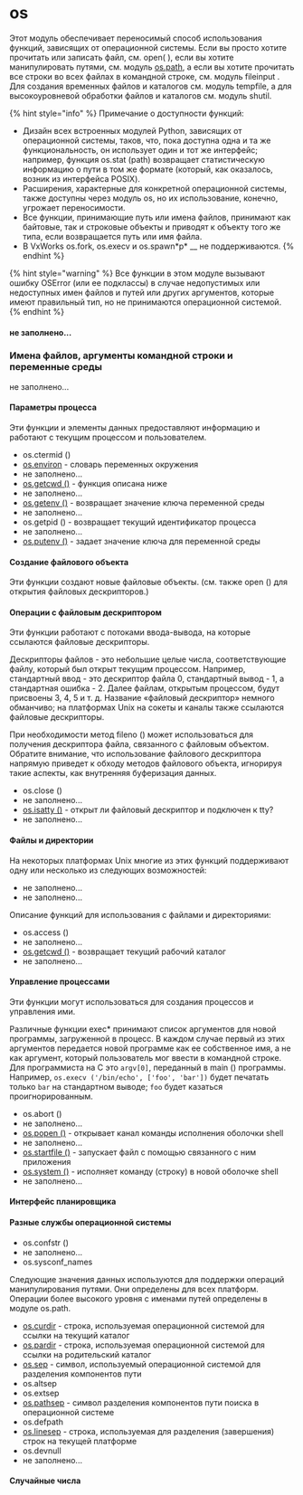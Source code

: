 # os

Этот модуль обеспечивает переносимый способ использования функций, зависящих от операционной системы. Если вы просто хотите прочитать или записать файл, см. open\( \), если вы хотите манипулировать путями, см. модуль [os.path](https://treasuremaster.gitbook.io/python-docs/dostup-k-failam-i-papkam/os.path), а если вы хотите прочитать все строки во всех файлах в командной строке, см. модуль fileinput . Для создания временных файлов и каталогов см. модуль tempfile, а для высокоуровневой обработки файлов и каталогов см. модуль shutil.

{% hint style="info" %}
Примечание о доступности функций:

* Дизайн всех встроенных модулей Python, зависящих от операционной системы, таков, что, пока доступна одна и та же функциональность, он использует один и тот же интерфейс; например, функция os.stat \(path\) возвращает статистическую информацию о пути в том же формате \(который, как оказалось, возник из интерфейса POSIX\).
* Расширения, характерные для конкретной операционной системы, также доступны через модуль os, но их использование, конечно, угрожает переносимости.
* Все функции, принимающие путь или имена файлов, принимают как байтовые, так и строковые объекты и приводят к объекту того же типа, если возвращается путь или имя файла.
* В VxWorks os.fork, os.execv и os.spawn\*p\* __ не поддерживаются.
{% endhint %}

{% hint style="warning" %}
Все функции в этом модуле вызывают ошибку OSError \(или ее подклассы\) в случае недопустимых или недоступных имен файлов и путей или других аргументов, которые имеют правильный тип, но не принимаются операционной системой.
{% endhint %}

#### не заполнено...

### Имена файлов, аргументы командной строки и переменные среды

не заполнено...

#### Параметры процесса

Эти функции и элементы данных предоставляют информацию и работают с текущим процессом и пользователем.

* os.ctermid \(\)
* [os.environ](https://treasuremaster.gitbook.io/python-docs/obshie-sluzhby-operacionnoi-sistemy/os/environ) - словарь переменных окружения
* не заполнено...
* [os.getcwd \(\)](https://treasuremaster.gitbook.io/python-docs/obshie-sluzhby-operacionnoi-sistemy/os/getcwd) - функция описана ниже
* не заполнено...
* [os.getenv \(\)](https://treasuremaster.gitbook.io/python-docs/obshie-sluzhby-operacionnoi-sistemy/os/os.getenv) - возвращает значение ключа переменной среды
* не заполнено...
* os.getpid \(\) - возвращает текущий идентификатор процесса
* не заполнено...
* [os.putenv \(\)](https://treasuremaster.gitbook.io/python-docs/obshie-sluzhby-operacionnoi-sistemy/os/os.putenv) - задает значение ключа для переменной среды

#### Создание файлового объекта

Эти функции создают новые файловые объекты. \(см. также open \(\) для открытия файловых дескрипторов.\)

#### Операции с файловым дескриптором

Эти функции работают с потоками ввода-вывода, на которые ссылаются файловые дескрипторы.

Дескрипторы файлов - это небольшие целые числа, соответствующие файлу, который был открыт текущим процессом. Например, стандартный ввод - это дескриптор файла 0, стандартный вывод - 1, а стандартная ошибка - 2. Далее файлам, открытым процессом, будут присвоены 3, 4, 5 и т. д. Название «файловый дескриптор» немного обманчиво; на платформах Unix на сокеты и каналы также ссылаются файловые дескрипторы.

При необходимости метод fileno \(\) может использоваться для получения дескриптора файла, связанного с файловым объектом. Обратите внимание, что использование файлового дескриптора напрямую приведет к обходу методов файлового объекта, игнорируя такие аспекты, как внутренняя буферизация данных.

* os.close \(\)
* не заполнено...
* [os.isatty \(\)](https://treasuremaster.gitbook.io/python-docs/obshie-sluzhby-operacionnoi-sistemy/os/os.isatty) - открыт ли файловый дескриптор и подключен к tty?
* не заполнено...

#### Файлы и директории

На некоторых платформах Unix многие из этих функций поддерживают одну или несколько из следующих возможностей:

* не заполнено...
* не заполнено...

Описание функций для использования с файлами и директориями:

* os.access \(\)
* не заполнено...
* [os.getcwd \(\)](https://treasuremaster.gitbook.io/python-docs/obshie-sluzhby-operacionnoi-sistemy/os/getcwd) - возвращает текущий рабочий каталог
* не заполнено...

#### Управление процессами

Эти функции могут использоваться для создания процессов и управления ими.

Различные функции exec\* принимают список аргументов для новой программы, загруженной в процесс. В каждом случае первый из этих аргументов передается новой программе как ее собственное имя, а не как аргумент, который пользователь мог ввести в командной строке. Для программиста на C это `argv[0]`, переданный в main \(\) программы. Например, `os.execv ('/bin/echo', ['foo', 'bar'])` будет печатать только `bar` на стандартном выводе; `foo` будет казаться проигнорированным.

* os.abort \(\)
* не заполнено...
* [os.popen \(\)](https://treasuremaster.gitbook.io/python-docs/obshie-sluzhby-operacionnoi-sistemy/os/os.popen) - открывает канал команды исполнения оболочки shell
* не заполнено...
* [os.startfile \(\)](https://treasuremaster.gitbook.io/python-docs/obshie-sluzhby-operacionnoi-sistemy/os/os.startfile) - запускает файл с помощью связанного с ним приложения
* [os.system \(\)](https://treasuremaster.gitbook.io/python-docs/obshie-sluzhby-operacionnoi-sistemy/os/os.system) - исполняет команду \(строку\) в новой оболочке shell
* не заполнено...

#### Интерфейс планировщика

#### Разные службы операционной системы

* os.confstr \(\)
* не заполнено...
* os.sysconf\_names

Следующие значения данных используются для поддержки операций манипулирования путями. Они определены для всех платформ. Операции более высокого уровня с именами путей определены в модуле os.path.

* [os.curdir](https://treasuremaster.gitbook.io/python-docs/obshie-sluzhby-operacionnoi-sistemy/os/os.curdir) - строка, используемая операционной системой для ссылки на текущий каталог
* [os.pardir](https://treasuremaster.gitbook.io/python-docs/obshie-sluzhby-operacionnoi-sistemy/os/os.pardir) - строка, используемая операционной системой для ссылки на родительский каталог
* [os.sep](https://treasuremaster.gitbook.io/python-docs/obshie-sluzhby-operacionnoi-sistemy/os/os.sep) - символ, используемый операционной системой для разделения компонентов пути
* os.altsep
* os.extsep
* [os.pathsep](https://treasuremaster.gitbook.io/python-docs/obshie-sluzhby-operacionnoi-sistemy/os/pathsep) - символ разделения компонентов пути поиска в операционной системе
* os.defpath
* [os.linesep](https://treasuremaster.gitbook.io/python-docs/obshie-sluzhby-operacionnoi-sistemy/os/os.linesep) - строка, используемая для разделения \(завершения\) строк на текущей платформе
* os.devnull
* не заполнено...

#### Случайные числа

